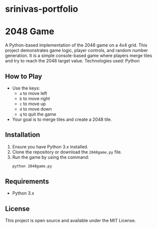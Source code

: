 # srinivas-portfolio

# 2048 Game

A Python-based implementation of the 2048 game on a 4x4 grid. This project demonstrates game logic, player controls, and random number generation. It is a simple console-based game where players merge tiles and try to reach the 2048 target value. Technologies used: Python

## How to Play
- Use the keys:
  - `a` to move left
  - `b` to move right
  - `c` to move up
  - `d` to move down
  - `q` to quit the game
- Your goal is to merge tiles and create a 2048 tile.

## Installation
1. Ensure you have Python 3.x installed.
2. Clone the repository or download the `2048game.py` file.
3. Run the game by using the command:
    ```bash
    python 2048game.py
    ```

## Requirements
- Python 3.x

## License
This project is open source and available under the MIT License.
